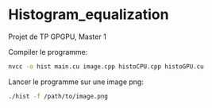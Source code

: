 # Histogram_equalization
Projet de TP GPGPU, Master 1


Compiler le programme:
```sh
nvcc -o hist main.cu image.cpp histoCPU.cpp histoGPU.cu
```
Lancer le programme sur une image png:
```sh
./hist -f /path/to/image.png
```